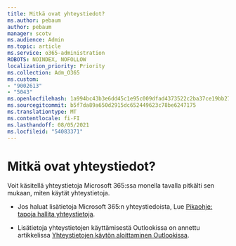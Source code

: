 ```yaml
---
title: Mitkä ovat yhteystiedot?
ms.author: pebaum
author: pebaum
manager: scotv
ms.audience: Admin
ms.topic: article
ms.service: o365-administration
ROBOTS: NOINDEX, NOFOLLOW
localization_priority: Priority
ms.collection: Adm_O365
ms.custom:
- "9002613"
- "5043"
ms.openlocfilehash: 1a994bc43b3e6dd45c1e95c009dfad4373522c2ba37ce19bb270922e155c85b5
ms.sourcegitcommit: b5f7da89a650d2915dc652449623c78be6247175
ms.translationtype: MT
ms.contentlocale: fi-FI
ms.lasthandoff: 08/05/2021
ms.locfileid: "54083371"
---
```

# <a name="what-are-contacts"></a>Mitkä ovat yhteystiedot?

Voit käsitellä yhteystietoja Microsoft 365:ssa monella tavalla pitkälti sen mukaan, miten käytät yhteystietoja.

- Jos haluat lisätietoja Microsoft 365:n yhteystiedoista, Lue [Pikaohje: tapoja hallita yhteystietoja](https://docs.microsoft.com/microsoft-365/admin/misc/ways-to-manage-contacts?view=o365-worldwide).

- Lisätietoja yhteystietojen käyttämisestä Outlookissa on annettu artikkelissa [Yhteystietojen käytön aloittaminen Outlookissa](https://support.office.com/article/using-contacts-people-in-outlook-on-the-web-1e3438c7-26b2-420c-87de-3cea9d31b5cb?WT.mc_id=365AdminCSH&ui=en-US&rs=en-US&ad=US).
